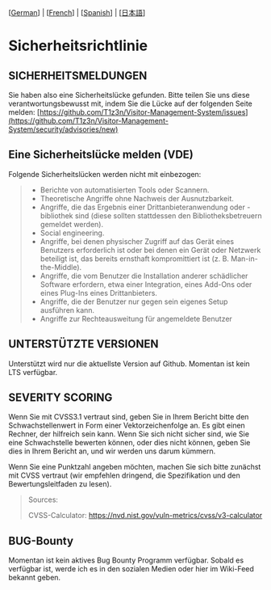 [[German](https://github.com/T1z3n/Visitor-Management-System/blob/master/de-DE/SECURITY.md)] | [[French](https://github.com/T1z3n/Visitor-Management-System/blob/master/fr-FR/SECURITY.md)] | [[Spanish](https://github.com/T1z3n/Visitor-Management-System/blob/master/es/SECURITY.md)] | [[日本語](https://github.com/T1z3n/Visitor-Management-System/blob/master/ja/SECURITY.md)]

# Sicherheitsrichtlinie

## SICHERHEITSMELDUNGEN

Sie haben also eine Sicherheitslücke gefunden. Bitte teilen Sie uns diese verantwortungsbewusst mit, indem Sie die Lücke auf der folgenden Seite melden: [https://github.com/T1z3n/Visitor-Management-System/issues](https://github.com/T1z3n/Visitor-Management-System/security/advisories/new)

## Eine Sicherheitslücke melden (VDE)

Folgende Sicherheitslücken werden nicht mit einbezogen:

> - Berichte von automatisierten Tools oder Scannern.
> - Theoretische Angriffe ohne Nachweis der Ausnutzbarkeit.
> - Angriffe, die das Ergebnis einer Drittanbieteranwendung oder -bibliothek sind (diese sollten stattdessen den Bibliotheksbetreuern gemeldet werden).
> - Social engineering.
> - Angriffe, bei denen physischer Zugriff auf das Gerät eines Benutzers erforderlich ist oder bei denen ein Gerät oder Netzwerk beteiligt ist, das bereits ernsthaft kompromittiert ist (z. B. Man-in-the-Middle).
> - Angriffe, die vom Benutzer die Installation anderer schädlicher Software erfordern, etwa einer Integration, eines Add-Ons oder eines Plug-Ins eines Drittanbieters.
> - Angriffe, die der Benutzer nur gegen sein eigenes Setup ausführen kann.
> - Angriffe zur Rechteausweitung für angemeldete Benutzer

## UNTERSTÜTZTE VERSIONEN

Unterstützt wird nur die aktuellste Version auf Github. Momentan ist kein LTS verfügbar.

## SEVERITY SCORING

Wenn Sie mit CVSS3.1 vertraut sind, geben Sie in Ihrem Bericht bitte den Schwachstellenwert in Form einer Vektorzeichenfolge an. Es gibt einen Rechner, der hilfreich sein kann. Wenn Sie sich nicht sicher sind, wie Sie eine Schwachstelle bewerten können, oder dies nicht können, geben Sie dies in Ihrem Bericht an, und wir werden uns darum kümmern.

Wenn Sie eine Punktzahl angeben möchten, machen Sie sich bitte zunächst mit CVSS vertraut (wir empfehlen dringend, die Spezifikation und den Bewertungsleitfaden zu lesen).

> Sources:
>
> CVSS-Calculator: https://nvd.nist.gov/vuln-metrics/cvss/v3-calculator

## BUG-Bounty

Momentan ist kein aktives Bug Bounty Programm verfügbar. Sobald es verfügbar ist, werde ich es in den sozialen Medien oder hier im Wiki-Feed bekannt geben.
